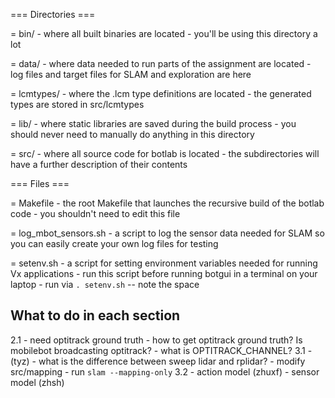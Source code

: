=== Directories ===

= bin/
    - where all built binaries are located
    - you'll be using this directory a lot
    
= data/
    - where data needed to run parts of the assignment are located
    - log files and target files for SLAM and exploration are here
    
= lcmtypes/
    - where the .lcm type definitions are located
    - the generated types are stored in src/lcmtypes
    
= lib/
    - where static libraries are saved during the build process
    - you should never need to manually do anything in this directory
    
= src/
    - where all source code for botlab is located
    - the subdirectories will have a further description of their contents
    

=== Files ===

= Makefile
    - the root Makefile that launches the recursive build of the botlab code
    - you shouldn't need to edit this file
    
= log_mbot_sensors.sh
    - a script to log the sensor data needed for SLAM so you can easily create your own log files 
      for testing

= setenv.sh
    - a script for setting environment variables needed for running Vx applications
    - run this script before running botgui in a terminal on your laptop
    - run via `. setenv.sh` -- note the space

## What to do in each section
2.1
    - need optitrack ground truth
        - how to get optitrack ground truth? Is mobilebot broadcasting optitrack?
        - what is OPTITRACK_CHANNEL?
3.1
    - (tyz)
    - what is the difference between sweep lidar and rplidar?
    - modify src/mapping
    - run `slam --mapping-only`
3.2
    - action model (zhuxf)
    - sensor model (zhsh)